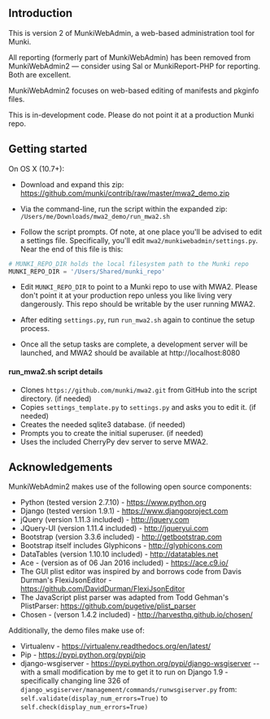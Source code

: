## Introduction

This is version 2 of MunkiWebAdmin, a web-based administration tool for Munki.

All reporting (formerly part of MunkiWebAdmin) has been removed from MunkiWebAdmin2 — consider using Sal or MunkiReport-PHP for reporting. Both are excellent.

MunkiWebAdmin2 focuses on web-based editing of manifests and pkginfo files.

This is in-development code. Please do not point it at a production Munki repo.

## Getting started

On OS X (10.7+):

*   Download and expand this zip:    
    https://github.com/munki/contrib/raw/master/mwa2_demo.zip

*   Via the command-line, run the script within the expanded zip:
    `/Users/me/Downloads/mwa2_demo/run_mwa2.sh`

*   Follow the script prompts. Of note, at one place you'll be advised to edit a settings file. Specifically, you'll edit `mwa2/munkiwebadmin/settings.py`. Near the end of this file is this:

```python
# MUNKI_REPO_DIR holds the local filesystem path to the Munki repo
MUNKI_REPO_DIR = '/Users/Shared/munki_repo'
```

*   Edit `MUNKI_REPO_DIR` to point to a Munki repo to use with MWA2. Please don't point it at your production repo unless you like living very dangerously. This repo should be writable by the user running MWA2.

*   After editing `settings.py`, run `run_mwa2.sh` again to continue the setup process.

*   Once all the setup tasks are complete, a development server will be launched, and MWA2 should be available at http://localhost:8080

#### run_mwa2.sh script details

*   Clones `https://github.com/munki/mwa2.git` from GitHub into the script directory. (if needed)
*   Copies `settings_template.py` to `settings.py` and asks you to edit it. (if needed)
*   Creates the needed sqlite3 database. (if needed)
*   Prompts you to create the initial superuser. (if needed)
*   Uses the included CherryPy dev server to serve MWA2.

## Acknowledgements

MunkiWebAdmin2 makes use of the following open source components:

*   Python (tested version 2.7.10) - https://www.python.org
*   Django (tested version 1.9.1) - https://www.djangoproject.com
*   jQuery (version 1.11.3 included) - http://jquery.com
*   JQuery-UI (version 1.11.4 included) - http://jqueryui.com
*   Bootstrap (version 3.3.6 included) - http://getbootstrap.com
*   Bootstrap itself includes Glyphicons - http://glyphicons.com
*   DataTables (version 1.10.10 included) - http://datatables.net
*   Ace - (version as of 06 Jan 2016 included) - https://ace.c9.io/ 
*   The GUI plist editor was inspired by and borrows code from Davis Durman's FlexiJsonEditor - https://github.com/DavidDurman/FlexiJsonEditor
*   The JavaScript plist parser was adapted from Todd Gehman's PlistParser: https://github.com/pugetive/plist_parser
*   Chosen - (verson 1.4.2 included) - http://harvesthq.github.io/chosen/

Additionally, the demo files make use of:

*   Virtualenv - https://virtualenv.readthedocs.org/en/latest/
*   Pip - https://pypi.python.org/pypi/pip
*   django-wsgiserver - https://pypi.python.org/pypi/django-wsgiserver 
     -- with a small modification by me to get it to run on Django 1.9 - specifically changing line 326 of `django_wsgiserver/management/commands/runwsgiserver.py` from:
    `self.validate(display_num_errors=True)` to `self.check(display_num_errors=True)`



    
